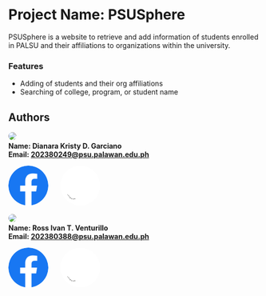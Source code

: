 # Project Name: PSUSphere

PSUSphere is a website to retrieve and add  information of students enrolled in PALSU
and their affiliations to organizations within the university.

### Features

* Adding of students and their org affiliations 
* Searching of college, program, or student name

## Authors 

<img src="https://avatars.githubusercontent.com/u/142156759?v=4" width="150" style="border-radius: 50%;"><br>
**Name: Dianara Kristy D. Garciano**<br>
**Email: 202380249@psu.palawan.edu.ph**

[<img style="margin-right: 20px; width: 80px; border-radius: 50%;" src="./img/Facebook.png">](https://web.facebook.com/watashiwadayan.desu)
[<img style="margin-right: 20px; width: 80px; border-radius: 50%;" src="./img/Github.png">](https://github.com/mosshead19)


<img src="https://avatars.githubusercontent.com/u/178126655?v=4" width="150" style="border-radius: 50%;"><br>
**Name: Ross Ivan T. Venturillo**<br>
**Email: 202380388@psu.palawan.edu.ph**<br>

[<img style="margin-right: 20px; width: 80px; border-radius: 50%;" src="./img/Facebook.png">](https://web.facebook.com/kira.venturillo)
[<img style="width: 80px; border-radius: 50%;" src="./img/Github.png">](https://github.com/Ritvent)





